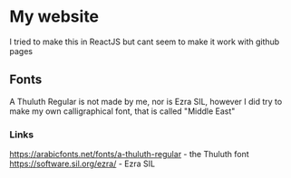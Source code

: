 # My website
I tried to make this in ReactJS but cant seem to make it work with github pages
## Fonts
A Thuluth Regular is not made by me, nor is Ezra SIL, however I did try to make my own calligraphical font, that is called "Middle East"
### Links
https://arabicfonts.net/fonts/a-thuluth-regular - the Thuluth font
https://software.sil.org/ezra/ - Ezra SIL
